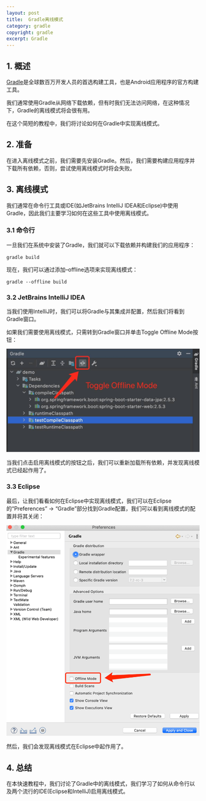 ```yaml
---
layout: post
title:  Gradle离线模式
category: gradle
copyright: gradle
excerpt: Gradle
---
```


## 1. 概述

[Gradle](https://www.baeldung.com/gradle)是全球数百万开发人员的首选构建工具，也是Android应用程序的官方构建工具。

我们通常使用Gradle从网络下载依赖，但有时我们无法访问网络，在这种情况下，Gradle的离线模式将会很有用。

在这个简短的教程中，我们将讨论如何在Gradle中实现离线模式。

## 2. 准备

在进入离线模式之前，我们需要先安装Gradle。然后，我们需要构建应用程序并下载所有依赖，否则，尝试使用离线模式时将会失败。

## 3. 离线模式

我们通常在命令行工具或IDE(如JetBrains IntelliJ IDEA和Eclipse)中使用Gradle，因此我们主要学习如何在这些工具中使用离线模式。

### 3.1 命令行

一旦我们在系统中安装了Gradle，我们就可以下载依赖并构建我们的应用程序：

```shell
gradle build
```

现在，我们可以通过添加–offline选项来实现离线模式：

```shell
gradle --offline build
```

### 3.2 JetBrains IntelliJ IDEA

当我们使用IntelliJ时，我们可以将Gradle与其集成并配置，然后我们将看到Gradle窗口。

如果我们需要使用离线模式，只需转到Gradle窗口并单击Toggle Offline Mode按钮：

![](/assets/images/2025/gradle/gradleofflinemode01.png)

当我们点击启用离线模式的按钮之后，我们可以重新加载所有依赖，并发现离线模式已经起作用了。

### 3.3 Eclipse

最后，让我们看看如何在Eclipse中实现离线模式，我们可以在Eclipse的“Preferences” -> “Gradle”部分找到Gradle配置，我们可以看到离线模式的配置并将其关闭：

![](/assets/images/2025/gradle/gradleofflinemode02.png)

然后，我们会发现离线模式在Eclipse中起作用了。

## 4. 总结

在本快速教程中，我们讨论了Gradle中的离线模式，我们学习了如何从命令行以及两个流行的IDE(Eclipse和IntelliJ)启用离线模式。
